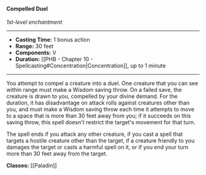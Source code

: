 #### Compelled Duel
*1st-level enchantment*
___
- **Casting Time:** 1 bonus action
- **Range:** 30 feet
- **Components:** V
- **Duration:** [[PHB - Chapter 10 - Spellcasting#Concentration|Concentration]], up to 1 minute
---
You attempt to compel a creature into a duel. One creature that you can see within range must make a Wisdom saving throw. On a failed save, the creature is drawn to you, compelled by your divine demand. For the duration, it has disadvantage on attack rolls against creatures other than you, and must make a Wisdom saving throw each time it attempts to move to a space that is more than 30 feet away from you; if it succeeds on this saving throw, this spell doesn't restrict the target's movement for that turn.

The spell ends if you attack any other creature, if you cast a spell that targets a hostile creature other than the target, if a creature friendly to you damages the target or casts a harmful spell on it, or if you end your turn more than 30 feet away from the target.

**Classes:** [[Paladin]]